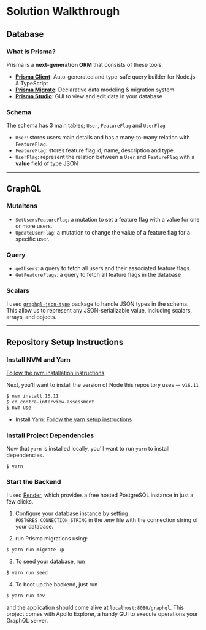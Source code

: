 # Solution Walkthrough

## Database

### What is Prisma?

Prisma is a **next-generation ORM** that consists of these tools:

- [**Prisma Client**](https://www.prisma.io/docs/concepts/components/prisma-client): Auto-generated and type-safe query builder for Node.js & TypeScript
- [**Prisma Migrate**](https://www.prisma.io/docs/concepts/components/prisma-migrate): Declarative data modeling & migration system
- [**Prisma Studio**](https://github.com/prisma/studio): GUI to view and edit data in your database

### Schema

The schema has 3 main tables; `User`, `FeatureFlag` and `UserFlag`

- `User`: stores users main details and has a many-to-many relation with `FeatureFlag`.
- `FeatureFlag`: stores feature flag id, name, description and type.
- `UserFlag`: represent the relation between a `User` and `FeatureFlag` with a **value**
  field of type JSON

---

## GraphQL

### Mutaitons

- `SetUsersFeatureFlag`: a mutation to set a feature flag with a value for one or more users.
- `UpdateUserFlag`: a mutation to change the value of a feature flag for a specific user.

### Query

- `getUsers`: a query to fetch all users and their associated feature flags.
- `GetFeatureFlags`: a query to fetch all feature flags in the database

### Scalars

I used [`graphql-json-type`](https://github.com/taion/graphql-type-json) package to handle JSON types in the schema. This allow us to represent any JSON-serializable value, including scalars, arrays, and objects.

---

## Repository Setup Instructions

### Install NVM and Yarn

[Follow the nvm installation instructions](https://github.com/nvm-sh/nvm)

Next, you'll want to install the version of Node this repository uses -- `v16.11`

```sh
$ nvm install 16.11
$ cd contra-interview-assessment
$ nvm use
```

- Install Yarn: [Follow the yarn setup instructions](https://yarnpkg.com/getting-started/install)

### Install Project Dependencies

Now that `yarn` is installed locally, you'll want to run `yarn` to install dependencies.

```
$ yarn
```

### Start the Backend

I used [Render](https://render.com), which provides a free hosted PostgreSQL instance in just a few clicks.

1. Configure your database instance by setting `POSTGRES_CONNECTION_STRING` in the .env file with the connection string of your database.

2. run Prisma migrations using:

```sh
$ yarn run migrate up
```

3. To seed your database, run

```sh
$ yarn run seed
```

4. To boot up the backend, just run

```sh
$ yarn run dev
```

and the application should come alive at `localhost:8080/graphql`. This project comes with Apollo Explorer, a handy GUI to execute operations your GraphQL server.
